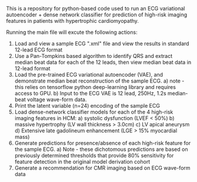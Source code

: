 This is a repository for python-based code used to run an ECG variational autoencoder + dense network classifier for prediction of high-risk imaging features in patients with hypertrophic cardiomyopathy.

Running the main file will excute the following actions:

1) Load and view a sample ECG ".xml" file and view the results in standard 12-lead ECG format
2) Use a Pan-Tompkins based algorithm to identify QRS and extract median beat data for each of the 12 leads, then view median beat data in 12-lead format
3) Load the pre-trained ECG variational autoencoder (VAE), and demonstrate median beat reconstruction of the sample ECG.
    a) note - this relies on tensorflow python deep-learning library and requires access to GPU.
    b) Input to the ECG VAE is 12 lead, 250Hz, 1.2s median-beat voltage wave-form data.
4) Print the latent variable (n=24) encoding of the sample ECG
5) Load dense-network classifier models for each of the 4 high-risk imaging features in HCM:
    a) systolic dysfunction (LVEF < 50%)
    b) massive hypertrophy (LV wall thickness > 3.0cm)
    c) LV apical aneurysm 
    d) Extensive late gadolineum enhancement (LGE > 15% myocardial mass)
7) Generate predictions for presence/absence of each high-risk feature for the sample ECG.
    a) Note - these dichotomous predictions are based on previously determined thresholds that provide 80% sensitivity for feature detection in  the original model derivation cohort
8) Generate a recommendation for CMR imaging based on ECG wave-form data
